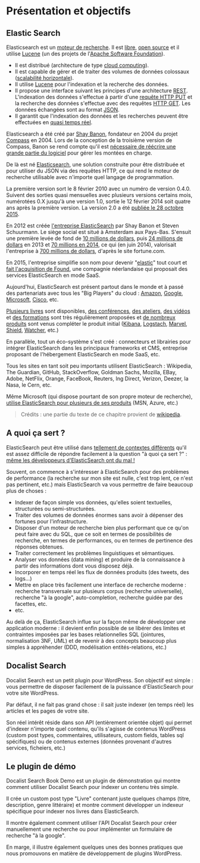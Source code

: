 # Présentation et objectifs

## Elastic Search

Elasticsearch est un [moteur de recherche](https://fr.wikipedia.org/wiki/Moteur_de_recherche). Il est [libre](https://fr.wikipedia.org/wiki/Logiciel_libre), [open source](https://fr.wikipedia.org/wiki/Open_source) et il utilise [Lucene](https://fr.wikipedia.org/wiki/Lucene) (un des projets de l'[Apache Software Foundation](https://fr.wikipedia.org/wiki/Apache_Software_Foundation)).

- Il est distribué (architecture de type [cloud computing](https://fr.wikipedia.org/wiki/Cloud_computing)).
- Il est capable de gérer et de traiter des volumes de données colossaux ([scalabilité horizontale](https://fr.wikipedia.org/wiki/Scalability)).
- Il utilise [Lucene](https://fr.wikipedia.org/wiki/Lucene) pour l'indexation et la recherche des données.
- Il propose une interface suivant les principes d'une architecture [REST](https://fr.wikipedia.org/wiki/Representational_State_Transfer). L'indexation des données s'effectue à partir d'une [requête HTTP PUT](https://fr.wikipedia.org/wiki/Hypertext_Transfer_Protocol#M.C3.A9thodes) et la recherche des données s'effectue avec des requêtes [HTTP GET](https://fr.wikipedia.org/wiki/Hypertext_Transfer_Protocol#M.C3.A9thodes). Les données échangées sont au format [JSON](https://fr.wikipedia.org/wiki/JavaScript_Object_Notation).
- Il garantit que l'indexation des données et les recherches peuvent être effectuées en [quasi temps réel](https://www.elastic.co/guide/en/elasticsearch/guide/current/near-real-time.html).

Elasticsearch a été créé par [Shay Banon](http://www.touilleur-express.fr/2011/04/12/elasticsearch-interview-with-shay-banon/), fondateur en 2004 du projet [Compass](https://en.wikipedia.org/wiki/Compass_Project) en 2004. Lors de la conception de la troisième version de Compass, Banon se rend compte qu'il est [nécessaire de réécrire une grande partie du logiciel](https://web.archive.org/web/20130827121405/http://www.kimchy.org/the_future_of_compass/) pour gérer les montées en charge.

De là est né [Elasticsearch](https://github.com/elastic/elasticsearch), une solution construite pour être distribuée et pour utiliser du JSON via des requêtes HTTP, ce qui rend le moteur de recherche utilisable avec n'importe quel langage de programmation.

La première version sort le 8 février 2010 avec un numéro de version 0.4.0. Suivent des sorties quasi mensuelles avec plusieurs versions certains mois, numérotées 0.X jusqu'à une version 1.0, sortie le 12 février 2014 soit quatre ans après la première version. La version 2.0 a été [publiée le 28 octobre 2015](https://www.elastic.co/blog/elasticsearch-2-0-0-released).

En 2012 est créée [l'entreprise ElasticSearch](https://www.elastic.co/about) par Shay Banon et Steven Schuurmann. Le siège social est situé à Amsterdam aux Pays-Bas. S'ensuit une première levée de fond de [10 millions de dollars](http://www.zdnet.com/big-data-search-startup-elasticsearch-raises-10m-7000007116/), puis [24 millions de dollars](http://www.eu-startups.com/2013/02/amsterdam-based-elasticsearch-closes-24m-series-b-round/) en 2013 et [70 millions en 2014](http://www.journaldunet.com/solutions/saas-logiciel/elasticsearch-leve-70-millions-de-dollars-0614.shtml), ce qui (en juin 2014), valorisait l'entreprise à [700 millions de dollars](http://fortune.com/2014/06/06/latest-funding-round-values-elasticsearch-at-700-million/), d'après le site fortune.com.

En 2015, l'entreprise simplifie son nom pour devenir "[elastic](https://www.elastic.co/about/press/elasticsearch-changes-name-to-elastic-to-reflect-wide-adoption-beyond-search)" tout court et [fait l'acquisition de Found](https://www.elastic.co/about/press/elastic-acquires-elasticsearch-saas-provider-found), une compagnie néerlandaise qui proposait des services ElasticSearch en mode SaaS.

Aujourd'hui, ElasticSearch est présent partout dans le monde et à passé des partenariats avec tous les "Big Players" du cloud : [Amazon](https://aws.amazon.com/fr/elasticsearch-service/), [Google](https://cloud.google.com/solutions/elasticsearch/), [Microsoft](https://azure.microsoft.com/fr-fr/documentation/templates/elasticsearch/), [Cisco](https://www.elastic.co/about/partners/cisco), etc.

[Plusieurs livres](https://www.google.fr/webhp?hl=fr#q=elasticsearch&hl=fr&tbm=bks) sont disponibles, [des conférences](https://www.elastic.co/elasticon), [des ateliers](https://www.elastic.co/community/meetups), [des vidéos](https://www.elastic.co/videos) et [des formations](http://training.elastic.co/) sont très régulièrement proposées et [de nombreux produits](https://www.elastic.co/products) sont venus compléter le produit initial ([Kibana](https://www.elastic.co/products/kibana), [Logstach](https://www.elastic.co/products/logstash), [Marvel](https://www.elastic.co/products/marvel), [Shield](https://www.elastic.co/products/shield), [Watcher](https://www.elastic.co/products/watcher), etc.)

En parallèle, tout un éco-système s'est créé : connecteurs et librairies pour intégrer ElasticSearch dans les principaux frameworks et CMS, entreprise proposant de l'hébergement ElasticSearch en mode SaaS, etc.

Tous les sites en tant soit peu importants utilisent ElasticSearch : Wikipedia, The Guardian, GitHub, StackOverflow, Goldman Sachs, Mozilla, EBay, Adobe, NetFlix, Orange, FaceBook, Reuters, Ing Direct, Verizon, Deezer, la Nasa, le Cern, etc.

Même Microsoft (qui dispose pourtant de son propre moteur de recherche), [utilise ElasticSearch pour plusieurs de ses produits](https://www.elastic.co/elasticon/2015/sf/powering-real-time-search-at-microsoft) (MSN, Azure, etc.)

> Crédits : une partie du texte de ce chapitre provient de [wikipedia](https://fr.wikipedia.org/wiki/Elasticsearch).

## A quoi ça sert ?

ElasticSearch peut être utilisé dans [tellement de contextes différents](https://www.elastic.co/use-cases) qu'il est assez difficile de répondre facilement à la question "à quoi ça sert ?" : [même les développeurs d'ElasticSearch ont du mal !](https://www.elastic.co/blog/describe-elasticsearch)

Souvent, on commence à s'intéresser à ElasticSearch pour des problèmes de performance (la recherche sur mon site est nulle, c'est trop lent, ce n'est pas pertinent, etc.) mais ElasticSearch va vous permettre de faire beaucoup plus de choses :

- Indexer de façon simple vos données, qu'elles soient textuelles, structurées ou semi-structurées.
- Traiter des volumes de données énormes sans avoir à dépenser des fortunes pour l'infrastructure.
- Disposer d'un moteur de recherche bien plus performant que ce qu'on peut faire avec du SQL, que ce soit en termes de possibilités de recherche, en termes de performances, ou en termes de pertinence des réponses obtenues.
- Traiter correctement les problèmes linguistiques et sémantiques.
- Analyser vos données (data mining) et produire de la connaissance à partir des informations dont vous disposez déjà.
- Incorporer en temps réel les flux de données produits (des tweets, des logs...)
- Mettre en place très facilement une interface de recherche moderne : recherche transversale sur plusieurs corpus (recherche universelle), recherche "à la google", auto-completion, recherche guidée par des facettes, etc.
- etc.

Au delà de ça, ElasticSearch influe sur la façon même de développer une application moderne : il devient enfin possible de se libérer des limites et contraintes imposées par les bases relationnelles SQL (jointures, normalisation 3NF, UML) et de revenir à des concepts beaucoup plus simples à appréhender (DDD, modélisation entités-relations, etc.)

## Docalist Search

Docalist Search est un petit plugin pour WordPress. Son objectif est simple : vous permettre de disposer facilement de la puissance d'ElasticSearch pour votre site WordPress.

Par défaut, il ne fait pas grand chose : il sait juste indexer (en temps réel) les articles et les pages de votre site.

Son réel intérêt réside dans son API (entièrement orientée objet) qui permet d'indexer n'importe quel contenu, qu'ils s'agisse de contenus WordPress (custom post types, commentaires, utilisateurs, custom fields, tables sql spécifiques) ou de contenus externes (données provenant d'autres services, ficheiers, etc.)

## Le plugin de démo

Docalist Search Book Demo est un plugin de démonstration qui montre comment utiliser Docalist Search pour indexer un contenu très simple.

Il crée un custom post type "Livre" contenant juste quelques champs (titre, description, genre littéraire) et montre comment développer un indexeur spécifique pour indexer nos livres dans ElasticSearch.

Il montre également comment utiliser l'API Docalist Search pour créer manuellement une recherche ou pour implémenter un formulaire de recherche "à la google".

En marge, il illustre également quelques unes des bonnes pratiques que nous promouvons en matière de développement de plugins WordPress.
